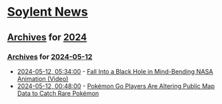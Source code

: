# [Soylent News](../../../README.md)

## [Archives](../../index.md) for [2024](../index.md)

### [Archives](../../index.md) for [2024-05-12](index.md)

* [2024-05-12, 05:34:00](https://soylentnews.org/article.pl?sid=24/05/11/0336205&from=rss) - [Fall Into a Black Hole in Mind-Bending NASA Animation (Video)](https://soylentnews.org/article.pl?sid=24/05/11/0336205&from=rss)
* [2024-05-12, 00:48:00](https://soylentnews.org/article.pl?sid=24/05/11/0330234&from=rss) - [Pokémon Go Players Are Altering Public Map Data to Catch Rare Pokémon](https://soylentnews.org/article.pl?sid=24/05/11/0330234&from=rss)
